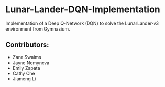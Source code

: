 # Lunar-Lander-DQN-Implementation

Implementation of a Deep Q-Network (DQN) to solve the LunarLander-v3 environment from Gymnasium.

## Contributors:
- Zane Swaims
- Jayne Nemynova
- Emily Zapata
- Cathy Che
- Jiameng Li
